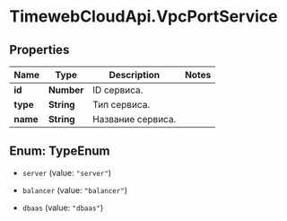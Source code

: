 # TimewebCloudApi.VpcPortService

## Properties

Name | Type | Description | Notes
------------ | ------------- | ------------- | -------------
**id** | **Number** | ID сервиса. | 
**type** | **String** | Тип сервиса. | 
**name** | **String** | Название сервиса. | 



## Enum: TypeEnum


* `server` (value: `"server"`)

* `balancer` (value: `"balancer"`)

* `dbaas` (value: `"dbaas"`)




